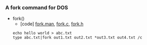 ### A fork command for DOS
* fork()
    * [code]  [fork.man](https://github.com/vonj/snippets.org/blob/master/fork.man), [fork.c](https://github.com/csbyun-data/C-Pro/blob/main/chap03/Fork/fork.c), [fork.h](https://github.com/csbyun-data/C-Pro/blob/main/chap03/Fork/fork.h)
    ```
    echo hello world > abc.txt
    type abc.txt|fork out1.txt out2.txt *out3.txt out4.txt /c
    ```
